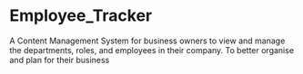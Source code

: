 # Employee_Tracker
A Content Management System for business owners to view and manage the departments, roles, and employees in their company. To better organise and plan for their business
